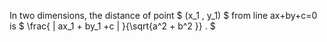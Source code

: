 In two dimensions, the distance of point $ (x_1 , y_1) $ from line
ax+by+c=0 is $ \frac{ | ax_1 + by_1 +c | }{\sqrt{a^2 + b^2 }} . $
